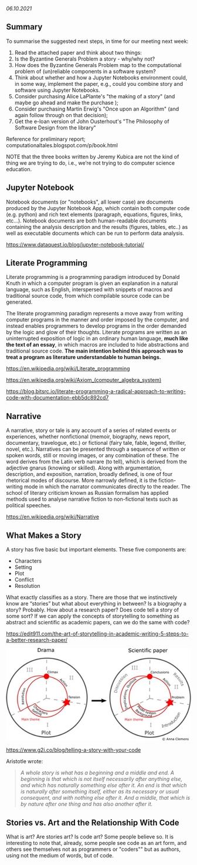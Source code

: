 *06.10.2021*

## Summary

To summarise the suggested next steps, in time for our meeting next week:
1. Read the attached paper and think about two things:
1. Is the Byzantine Generals Problem a story - why/why not?
2. How does the Byzantine Generals Problem map to the computational problem of (un)reliable components in a software system?
2. Think about whether and how a Jupyter Notebooks environment could, in some way, implement the paper, e.g., could you combine story and software using Jupyter Notebooks.
3. Consider purchasing Alice LaPlante's "the making of a story" (and maybe go ahead and make the purchase  );
4. Consider purchasing Martin Erwig's "Once upon an Algorithm" (and again follow through on that decision);
5. Get the e-loan version of John Ousterhout's "The Philosophy of Software Design from the library"

Reference for preliminary report; computationaltales.blogspot.com/p/book.html

NOTE that the three books written by Jeremy Kubica are not the kind of thing we are trying to do, i.e., we’re not trying to do computer science education.

## Jupyter Notebook

Notebook documents (or "notebooks", all lower case) are documents produced by the Jupyter Notebook App, which contain both computer code (e.g. python) and rich text elements (paragraph, equations, figures, links, etc…). Notebook documents are both human-readable documents containing the analysis description and the results (figures, tables, etc..) as well as executable documents which can be run to perform data analysis.

https://www.dataquest.io/blog/jupyter-notebook-tutorial/

## Literate Programming

Literate programming is a programming paradigm introduced by Donald Knuth in which a computer program is given an explanation in a natural language, such as English, interspersed with snippets of macros and traditional source code, from which compilable source code can be generated.

The literate programming paradigm represents a move away from writing computer programs in the manner and order imposed by the computer, and instead enables programmers to develop programs in the order demanded by the logic and glow of their thoughts. Literate programs are written as an uninterrupted exposition of logic in an ordinary human language, **much like the text of an essay**, in which macros are included to hide abstractions and traditional source code. **The main intention behind this approach was to treat a program as literature understandable to human beings.**

https://en.wikipedia.org/wiki/Literate_programming

https://en.wikipedia.org/wiki/Axiom_(computer_algebra_system)

https://blog.bitsrc.io/literate-programming-a-radical-approach-to-writing-code-with-documentation-ebb5dc892cd7


## Narrative

A narrative, story or tale is any account of a series of related events or experiences, whether nonfictional (memoir, biography, news report, documentary, travelogue, etc.) or fictional (fairy tale, fable, legend, thriller, novel, etc.). Narratives can be presented through a sequence of written or spoken words, still or moving images, or any combination of these. The word derives from the Latin verb narrare (to tell), which is derived from the adjective gnarus (knowing or skilled). Along with argumentation, description, and exposition, narration, broadly defined, is one of four rhetorical modes of discourse. More narrowly defined, it is the fiction-writing mode in which the narrator communicates directly to the reader. The school of literary criticism known as Russian formalism has applied methods used to analyse narrative fiction to non-fictional texts such as political speeches.

https://en.wikipedia.org/wiki/Narrative

## What Makes a Story

A story has five basic but important elements. These five components are:

* Characters
* Setting
* Plot
* Conflict
* Resolution

What exactly classifies as a story. There are those that we instinctively know are “stories” but what about everything in between? Is a biography a story? Probably. How about a research paper? Does code tell a story of some sort? If we can apply the concepts of storytelling to something as abstract and scientific as academic papers, can we do the same with code?

https://edit911.com/the-art-of-storytelling-in-academic-writing-5-steps-to-a-better-research-paper/

![story](research_story.jpg)

https://www.g2i.co/blog/telling-a-story-with-your-code

Aristotle wrote:

> *A whole story is what has a beginning and a middle and end.*
> *A beginning is that which is not itself necessarily after anything else, and which has naturally something else after it. An end is that which is naturally after something itself, either as its necessary or usual consequent, and with nothing else after it. And a middle, that which is by nature after one thing and has also another after it.*

## Stories vs. Art and the Relationship With Code

What is art? Are stories art? Is code art? Some people believe so.
It is interesting to note that, already, some people see code as an art form, and others see themselves not as programmers or "coders"" but as authors, using not the medium of words, but of code.
